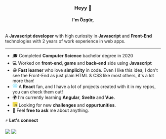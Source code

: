 <h3 align="center"> <b>Heyy</b> 👋</h3>
<h4 align="center"><b>I'm Özgür,</b></h4>
<br/>
A <b>Javascript developer</b> with high curiosity in <b>Javascript</b> and <b>Front-End</b> technologies with 2 years of work experience in web apps.
<hr>

- 🎓 Completed <b>Computer Science</b> bachelor degree in 2020
- 💻 Worked on <b>front-end</b>, <b>game</b> and <b>back-end</b> side using <b>Javascript</b>
- 😀 <b>Fast learner</b> who love <b>simplicity</b> in code. Even I like this idea, I don't see the Front-End as just plain HTML & CSS like most others, it's a lot more than!
- <img src="https://raw.githubusercontent.com/devicons/devicon/master/icons/react/react-original.svg" width=16> A <b>React</b> fan, and I have a lot of projects created with it in my repos, you can check them out!
- 🌍 I’m currently learning <b>Angular</b>, <b>Svelte</b> and <b>Vue</b>.
- <img src="https://raw.githubusercontent.com/devicons/devicon/master/icons/javascript/javascript-original.svg" width=16> Looking for new <b>challenges</b> and <b>oppurtunities</b>.
- 💬 Feel <b>free to ask</b> me about anything.

⚡ <b>Let's connect</b>

<div>
    <a target="_blank" href="https://www.linkedin.com/in/ozgurcanaltinok"><img src="https://img.shields.io/badge/-LinkedIn-0077B5?style=for-the-badge&logo=Linkedin&logoColor=white"></img></a>
    <a target="_blank" href="mailto:ozgurcanaltinok@gmail.com"><img src="https://img.shields.io/badge/-Gmail-D14836?style=for-the-badge&logo=Gmail&logoColor=white"></img></a>
</div>
